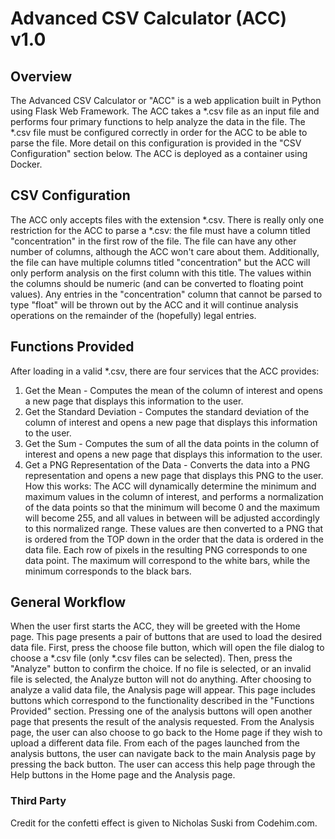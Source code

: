 # Advanced CSV Calculator (ACC) v1.0
## Overview
The Advanced CSV Calculator or "ACC" is a web application built in Python using Flask Web Framework. The ACC takes a 
*.csv file as an input file and performs four primary functions to help analyze the data in the file. The *.csv file
must be configured correctly in order for the ACC to be able to parse the file. More detail on this configuration is 
provided in the "CSV Configuration" section below. The ACC is deployed as a container using Docker.

## CSV Configuration
The ACC only accepts files with the extension *.csv. There is really only one restriction for the ACC to parse a *.csv:
the file must have a column titled "concentration" in the first row of the file. The file can have any other number of 
columns, although the ACC won't care about them. Additionally, the file can have multiple columns titled "concentration"
but the ACC will only perform analysis on the first column with this title. The values within the columns should be 
numeric (and can be converted to floating point values). Any entries in the "concentration" column that cannot be parsed
to type "float" will be thrown out by the ACC and it will continue analysis operations on the remainder of the
(hopefully) legal entries.

## Functions Provided
After loading in a valid *.csv, there are four services that the ACC provides:
1. Get the Mean - Computes the mean of the column of interest and opens a new page that displays this information 
to the user.
2. Get the Standard Deviation - Computes the standard deviation of the column of interest and opens a new page that 
displays this information to the user.
3. Get the Sum - Computes the sum of all the data points in the column of interest and opens a new page that displays
this information to the user.
4. Get a PNG Representation of the Data - Converts the data into a PNG representation and opens a new page that displays
this PNG to the user. How this works: The ACC will dynamically determine the minimum and maximum values in the column 
of interest, and performs a normalization of the data points so that the minimum will become 0 and the maximum will 
become 255, and all values in between will be adjusted accordingly to this normalized range. These values are then
converted to a PNG that is ordered from the TOP down in the order that the data is ordered in the data file. Each row of
pixels in the resulting PNG corresponds to one data point. The maximum will correspond to the white bars, while the
minimum corresponds to the black bars.

## General Workflow
When the user first starts the ACC, they will be greeted with the Home page. This page presents a pair of buttons that 
are used to load the desired data file. First, press the choose file button, which will open the file dialog to choose
a *.csv file (only *.csv files can be selected). Then, press the "Analyze" button to confirm the choice. If no file is 
selected, or an invalid file is selected, the Analyze button will not do anything. After choosing to analyze a valid 
data file, the Analysis page will appear. This page includes buttons which correspond to the functionality described in 
the "Functions Provided" section. Pressing one of the analysis buttons will open another page that presents the result 
of the analysis requested. From the Analysis page, the user can also choose to go back to the Home page if they wish to 
upload a different data file. From each of the pages launched from the analysis buttons, the user can navigate back to 
the main Analysis page by pressing the back button. The user can access this help page through the Help buttons in the 
Home page and the Analysis page.

### Third Party
Credit for the confetti effect is given to Nicholas Suski from Codehim.com.